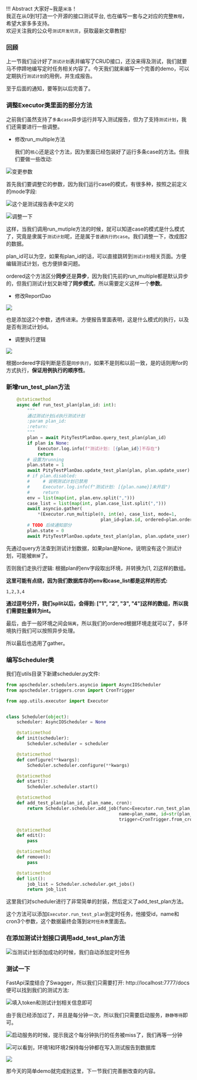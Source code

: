 !!! Abstract 大家好~我是`米洛`！<br/>
我正在从0到1打造一个开源的接口测试平台, 也在编写一套与之对应的完整`教程`，希望大家多多支持。<br/>
欢迎关注我的公众号`测试开发坑货`，获取最新文章教程! 

### 回顾

  上一节我们设计好了`测试计划`表并编写了CRUD接口，还没来得及测试，我们就要马不停蹄地编写定时任务相关内容了。今天我们就来编写一个完善的demo，可以定期执行`测试计划`的用例，并生成报告。
  
  至于后面的通知，要等到以后完善了。
  
### 调整Executor类里面的部分方法

  之前我们虽然支持了`多条case`异步运行并写入测试报告，但为了支持`测试计划`，我们还需要进行一些调整。
  
- 修改run_multiple方法

  我们的`核心`还是这个方法，因为里面已经包装好了运行多条case的方法。但我们要做一些改动:
  
![变更参数](https://static.pity.fun/picture/2021-10-31/1635672743576-image.png)

  首先我们要调整它的参数，因为我们运行case的模式，有很多种，按照之前定义的mode字段:
  
![这个是测试报告表中定义的](https://static.pity.fun/picture/2021-10-31/1635672799093-image.png)

![调整一下](https://static.pity.fun/picture/2021-10-31/1635672958819-image.png)

  这样，当我们调用run_mutiple方法的时候，就可以知道case的模式是什么模式了，究竟是隶属于`测试计划`呢，还是属于`普通执行的case`。我们调整一下，改成图2的数据。
  
 plan_id可以为空，如果有plan_id的话，可以直接跳转到`测试计划`相关页面。方便编辑测试计划，也方便排查问题。

  ordered这个方法区分**同步**还是**异步**，因为我们先前的run_multiple都是默认异步的，但我们测试计划又新增了**同步模式**，所以需要定义这样一个**参数**。
  
- 修改ReportDao

![](https://static.pity.fun/picture/2021-10-31/1635673135314-image.png)

  也是添加这2个参数，透传进来。方便报告里面表明，这是什么模式的执行，以及是否有测试计划id。
  
- 调整执行逻辑

![](https://static.pity.fun/picture/2021-10-31/1635673219635-image.png)

  根据ordered字段判断是否是`同步执行`，如果不是则和以前一致，是的话则用for的方式执行，**保证用例执行的顺序性**。
  
### 新增run_test_plan方法

```python
    @staticmethod
    async def run_test_plan(plan_id: int):
        """
        通过测试计划id执行测试计划
        :param plan_id:
        :return:
        """
        plan = await PityTestPlanDao.query_test_plan(plan_id)
        if plan is None:
            Executor.log.info(f"测试计划: [{plan_id}]不存在")
            return
        # 设置为running
        plan.state = 1
        await PityTestPlanDao.update_test_plan(plan, plan.update_user)
        # if plan.disabled:
        #     # 说明测试计划已禁用
        #     Executor.log.info(f"测试计划: [{plan.name}]未开启")
        #     return
        env = list(map(int, plan.env.split(",")))
        case_list = list(map(int, plan.case_list.split(",")))
        await asyncio.gather(
            *(Executor.run_multiple(0, int(e), case_list, mode=1,
                                    plan_id=plan.id, ordered=plan.ordered) for e in env))
        # TODO 后续通知部分
        plan.state = 0
        await PityTestPlanDao.update_test_plan(plan, plan.update_user)
```

  先通过query方法查到测试计划数据，如果plan是None，说明没有这个测试计划，可能被`删掉`了。
  
  否则我们走执行逻辑: 根据plan的env字段取出环境，并转换为[1, 2]这样的数组。
  
  **这里可能有点绕，因为我们数据库存的env和case_list都是这样的形式:**

  `1,2,3,4`
  
  **通过逗号分开，我们split以后，会得到: ["1", "2", "3", "4"]这样的数组，所以我们需要批量转为int。**
  
  最后，由于一般环境之间会`隔离`，所以我们的ordered根据环境走就可以了，多环境执行我们可以按照异步处理。
  
  所以最后也选用了gather。

### 编写Scheduler类

  我们在utils目录下新建scheduler.py文件:
  
```python
from apscheduler.schedulers.asyncio import AsyncIOScheduler
from apscheduler.triggers.cron import CronTrigger

from app.utils.executor import Executor


class Scheduler(object):
    scheduler: AsyncIOScheduler = None

    @staticmethod
    def init(scheduler):
        Scheduler.scheduler = scheduler

    @staticmethod
    def configure(**kwargs):
        Scheduler.scheduler.configure(**kwargs)

    @staticmethod
    def start():
        Scheduler.scheduler.start()

    @staticmethod
    def add_test_plan(plan_id, plan_name, cron):
        return Scheduler.scheduler.add_job(func=Executor.run_test_plan, args=(plan_id,),
                                           name=plan_name, id=str(plan_id),
                                           trigger=CronTrigger.from_crontab(cron))

    @staticmethod
    def edit():
        pass

    @staticmethod
    def remove():
        pass

    @staticmethod
    def list():
        job_list = Scheduler.scheduler.get_jobs()
        return job_list
```

  这里我们对scheduler进行了非常简单的封装，然后定义了add_test_plan方法。
  
  这个方法可以添加`Executor.run_test_plan`到定时任务，他接受id，name和cron3个参数，这个数据最终会落到`定时任务表`里面去。
  
### 在添加测试计划接口调用add_test_plan方法

![当测试计划添加成功的时候，我们自动添加定时任务](https://static.pity.fun/picture/2021-10-31/1635675788299-image.png)

### 测试一下

  FastApi深度结合了Swagger，所以我们只需要打开: http://localhost:7777/docs便可以找到我们的测试方法:
  
![填入token和测试计划相关信息即可](https://static.pity.fun/picture/2021-10-31/1635675894577-image.png)

  由于我已经添加过了，并且是每分钟一次，所以我们只需要启动服务，`静静等待`即可。
  
![启动服务的时候，提示我这个每分钟执行的任务被miss了，我们再等一分钟](https://static.pity.fun/picture/2021-10-31/1635675952044-image.png)


![可以看到，环境1和环境2保持每分钟都在写入测试报告到数据库](https://static.pity.fun/picture/2021-10-31/1635676129574-image.png)

![](https://static.pity.fun/picture/2021-10-31/1635676564895-image.png)


  那今天的简单demo就完成到这里，下一节我们完善删改查的内容。
  